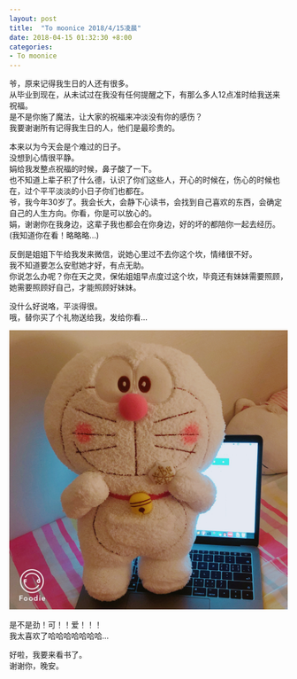```yaml
---
layout: post
title:  "To moonice 2018/4/15凌晨"
date: 2018-04-15 01:32:30 +8:00 
categories: 
- To moonice
---
```


爷，原来记得我生日的人还有很多。  
从毕业到现在，从未试过在我没有任何提醒之下，有那么多人12点准时给我送来祝福。  
是不是你施了魔法，让大家的祝福来冲淡没有你的感伤？  
我要谢谢所有记得我生日的人，他们是最珍贵的。

本来以为今天会是个难过的日子。  
没想到心情很平静。  
娟给我发整点祝福的时候，鼻子酸了一下。  
也不知道上辈子积了什么德，认识了你们这些人，开心的时候在，伤心的时候也在，过个平平淡淡的小日子你们也都在。  
爷，我今年30岁了。我会长大，会静下心读书，会找到自己喜欢的东西，会确定自己的人生方向。你看，你是可以放心的。  
娟，谢谢你在我身边，这辈子我也都会在你身边，好的坏的都陪你一起去经历。(我知道你在看！略略略...)  

反倒是姐姐下午给我发来微信，说她心里过不去你这个坎，情绪很不好。  
我不知道要怎么安慰她才好，有点无助。  
你说怎么办呢？你在天之灵，保佑姐姐早点度过这个坎，毕竟还有妹妹需要照顾，她需要照顾好自己，才能照顾好妹妹。  

没什么好说咯，平淡得很。  
哦，替你买了个礼物送给我，发给你看...  

![](/media/IMG_2955.jpg)

是不是劲！可！！爱！！！  
我太喜欢了哈哈哈哈哈哈哈...  

好啦，我要来看书了。  
谢谢你，晚安。